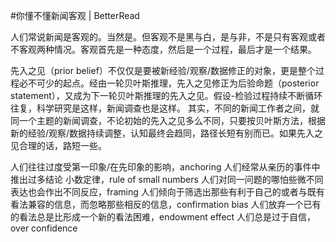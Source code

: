 #﻿你懂不懂新闻客观 | BetterRead

人们常说新闻是客观的。当然是。但客观不是黑与白，是与非，不是只有客观或者不客观两种情况。客观首先是一种态度，然后是一个过程，最后才是一个结果。

先入之见（prior belief）不仅仅是要被新经验/观察/数据修正的对象，更是整个过程必不可少的起点。经由一轮贝叶斯推理，先入之见修正为后验命题（posterior statement），又成为下一轮贝叶斯推理的先入之见。假设-检验过程持续不断循环往复，科学研究是这样，新闻调查也是这样。 其实，不同的新闻工作者之间，就同一个主题的新闻调查，不论初始的先入之见多么不同，只要按贝叶斯方法，根据新的经验/观察/数据持续调整，认知最终会趋同，路径长短有别而已。如果先入之见合理的话，路短一些。

人们往往过度受第一印象/在先印象的影响，anchoring 人们经常从亲历的事件中推出过多结论 小数定律，rule of small numbers 人们对同一问题的哪怕些微不同表达也会作出不同反应，framing 人们倾向于筛选出那些有利于自己的或者与既有看法兼容的信息，而忽略那些相反的信息，confirmation bias 人们放弃一个已有的看法总是比形成一个新的看法困难，endowment effect 人们总是过于自信，over confidence

